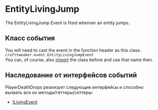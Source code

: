 # EntityLivingJump

The EntityLivingJump Event is fired whenver an entity jumps.

## Класс события
You will need to cast the event in the function header as this class:  
`crafttweaker.event.EntityLivingJumpEvent`  
You can, of course, also [import](/AdvancedFunctions/Import/) the class before and use that name then.

## Наследование от интерфейсов событий
PlayerDeathDrops реализует следующие интерфейсы и способно вызвать все их методы/геттеры/сеттеры:

- [ILivingEvent](/Vanilla/Events/Events/ILivingEvent/)